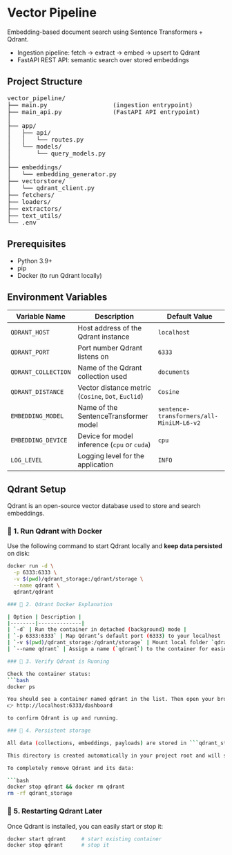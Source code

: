 # Vector Pipeline

Embedding-based document search using Sentence Transformers + Qdrant.

- Ingestion pipeline: fetch → extract → embed → upsert to Qdrant
- FastAPI REST API: semantic search over stored embeddings

## Project Structure

<pre>
vector_pipeline/
├── main.py                  (ingestion entrypoint)
├── main_api.py              (FastAPI API entrypoint)
│
├── app/
│   ├── api/
│   │   └── routes.py
│   └── models/
│       └── query_models.py
│
├── embeddings/
│   └── embedding_generator.py
├── vectorstore/
│   └── qdrant_client.py
├── fetchers/
├── loaders/
├── extractors/
├── text_utils/
└── .env
</pre>

## Prerequisites

- Python 3.9+
- pip
- Docker (to run Qdrant locally)

## Environment Variables

| Variable Name         | Description                                | Default Value |
|------------------------|--------------------------------------------|----------------|
| `QDRANT_HOST`          | Host address of the Qdrant instance        | `localhost`    |
| `QDRANT_PORT`          | Port number Qdrant listens on              | `6333`         |
| `QDRANT_COLLECTION`    | Name of the Qdrant collection used         | `documents`    |
| `QDRANT_DISTANCE`      | Vector distance metric (`Cosine`, `Dot`, `Euclid`) | `Cosine`       |
| `EMBEDDING_MODEL`      | Name of the SentenceTransformer model      | `sentence-transformers/all-MiniLM-L6-v2` |
| `EMBEDDING_DEVICE`     | Device for model inference (`cpu` or `cuda`) | `cpu`        |
| `LOG_LEVEL`            | Logging level for the application          | `INFO`         |

## Qdrant Setup

Qdrant is an open-source vector database used to store and search embeddings.

### 🧱 1. Run Qdrant with Docker

Use the following command to start Qdrant locally and **keep data persisted** on disk:

```bash
docker run -d \
  -p 6333:6333 \
  -v $(pwd)/qdrant_storage:/qdrant/storage \
  --name qdrant \
  qdrant/qdrant

### 🧱 2. Qdrant Docker Explanation

| Option | Description |
|--------|--------------|
| `-d` | Run the container in detached (background) mode |
| `-p 6333:6333` | Map Qdrant’s default port (6333) to your localhost |
| `-v $(pwd)/qdrant_storage:/qdrant/storage` | Mount local folder `qdrant_storage/` for persistent data storage |
| `--name qdrant` | Assign a name (`qdrant`) to the container for easier management |

### 🧾 3. Verify Qdrant is Running

Check the container status:
```bash
docker ps

You should see a container named qdrant in the list. Then open your browser at:
👉 http://localhost:6333/dashboard

to confirm Qdrant is up and running.

### 💾 4. Persistent storage

All data (collections, embeddings, payloads) are stored in ```qdrant_storage/```

This directory is created automatically in your project root and will survive container restarts.

To completely remove Qdrant and its data:

```bash
docker stop qdrant && docker rm qdrant
rm -rf qdrant_storage
```

### 🔄 5. Restarting Qdrant Later

Once Qdrant is installed, you can easily start or stop it:

```bash
docker start qdrant     # start existing container
docker stop qdrant      # stop it
```